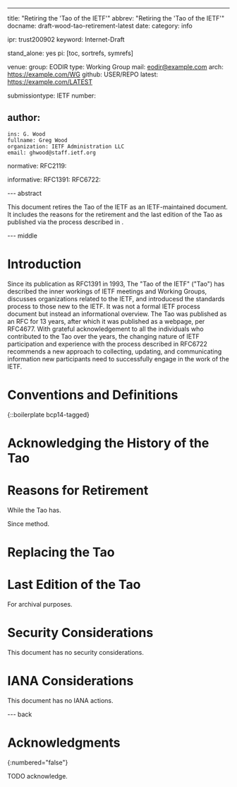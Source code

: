 ---
title: "Retiring the 'Tao of the IETF'"
abbrev: "Retiring the 'Tao of the IETF'"
docname: draft-wood-tao-retirement-latest
date:
category: info

ipr: trust200902
keyword: Internet-Draft

stand_alone: yes
pi: [toc, sortrefs, symrefs]

venue:
  group: EODIR
  type: Working Group
  mail: eodir@example.com
  arch: https://example.com/WG
  github: USER/REPO
  latest: https://example.com/LATEST

submissiontype: IETF
number:

author:
 -
    ins: G. Wood
    fullname: Greg Wood
    organization: IETF Administration LLC
    email: ghwood@staff.ietf.org

normative:
  RFC2119:

informative:
  RFC1391:
  RFC6722:

--- abstract

This document retires the Tao of the IETF as an IETF-maintained document. It includes the reasons for the retirement and the last edition of the Tao as published via the process described in .


--- middle

# Introduction

Since its publication as RFC1391 in 1993, The "Tao of the IETF" ("Tao") has described the inner workings of IETF meetings and Working Groups, discusses organizations related to the IETF, and introducesd the standards process to those new to the IETF. It was not a formal IETF process document but instead an informational overview. The Tao was published as an RFC for 13 years, after which it was published as a webpage, per RFC4677. With grateful acknowledgement to all the individuals who contributed to the Tao over the years, the changing nature of IETF participation and experience with the process described in RFC6722 recommends a new approach to collecting, updating, and communicating information new participants need to successfully engage in the work of the IETF.

# Conventions and Definitions

{::boilerplate bcp14-tagged}

# Acknowledging the History of the Tao

# Reasons for Retirement
While the Tao has.

Since method.

# Replacing the Tao

# Last Edition of the Tao
For archival purposes.

# Security Considerations

This document has no security considerations.


# IANA Considerations

This document has no IANA actions.


--- back

# Acknowledgments
{:numbered="false"}

TODO acknowledge.
